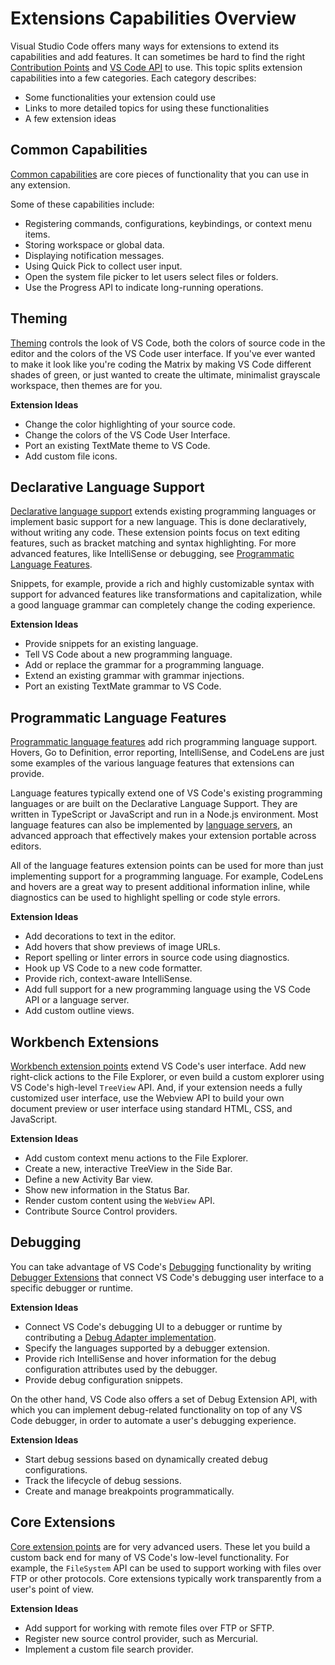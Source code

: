 ---
---

# Extensions Capabilities Overview

Visual Studio Code offers many ways for extensions to extend its capabilities and add features. It can sometimes be hard to find the right [Contribution Points](/api/references/contribution-points) and [VS Code API](/api/references/vscode-api) to use. This topic splits extension capabilities into a few categories. Each category describes:

- Some functionalities your extension could use
- Links to more detailed topics for using these functionalities
- A few extension ideas

## Common Capabilities

[Common capabilities](common-capabilities) are core pieces of functionality that you can use in any extension.

Some of these capabilities include:

- Registering commands, configurations, keybindings, or context menu items.
- Storing workspace or global data.
- Displaying notification messages.
- Using Quick Pick to collect user input.
- Open the system file picker to let users select files or folders.
- Use the Progress API to indicate long-running operations.

## Theming

[Theming](theming) controls the look of VS Code, both the colors of source code in the editor and the colors of the VS Code user interface. If you've ever wanted to make it look like you're coding the Matrix by making VS Code different shades of green, or just wanted to create the ultimate, minimalist grayscale workspace, then themes are for you.

**Extension Ideas**

- Change the color highlighting of your source code.
- Change the colors of the VS Code User Interface.
- Port an existing TextMate theme to VS Code.
- Add custom file icons.

## Declarative Language Support

[Declarative language support](/api/language-extensions/overview#declarative-language-support) extends existing programming languages or implement basic support for a new language. This is done declaratively, without writing any code. These extension points focus on text editing features, such as bracket matching and syntax highlighting. For more advanced features, like IntelliSense or debugging, see [Programmatic Language Features](/api/language-extensions/overview#programmatic-language-features).

Snippets, for example, provide a rich and highly customizable syntax with support for advanced features like transformations and capitalization, while a good language grammar can completely change the coding experience.

**Extension Ideas**

- Provide snippets for an existing language.
- Tell VS Code about a new programming language.
- Add or replace the grammar for a programming language.
- Extend an existing grammar with grammar injections.
- Port an existing TextMate grammar to VS Code.

## Programmatic Language Features

[Programmatic language features](/api/language-extensions/overview#programmatic-language-features) add rich programming language support. Hovers, Go to Definition, error reporting, IntelliSense, and CodeLens are just some examples of the various language features that extensions can provide.

Language features typically extend one of VS Code's existing programming languages or are built on the Declarative Language Support. They are written in TypeScript or JavaScript and run in a Node.js environment. Most language features can also be implemented by [language servers](/docs/extensions/example-language-server), an advanced approach that effectively makes your extension portable across editors.

All of the language features extension points can be used for more than just implementing support for a programming language. For example, CodeLens and hovers are a great way to present additional information inline, while diagnostics can be used to highlight spelling or code style errors.

**Extension Ideas**

- Add decorations to text in the editor.
- Add hovers that show previews of image URLs.
- Report spelling or linter errors in source code using diagnostics.
- Hook up VS Code to a new code formatter.
- Provide rich, context-aware IntelliSense.
- Add full support for a new programming language using the VS Code API or a language server.
- Add custom outline views.

## Workbench Extensions

[Workbench extension points](extending-workbench) extend VS Code's user interface. Add new right-click actions to the File Explorer, or even build a custom explorer using VS Code's high-level `TreeView` API. And, if your extension needs a fully customized user interface, use the Webview API to build your own document preview or user interface using standard HTML, CSS, and JavaScript.

**Extension Ideas**

- Add custom context menu actions to the File Explorer.
- Create a new, interactive TreeView in the Side Bar.
- Define a new Activity Bar view.
- Show new information in the Status Bar.
- Render custom content using the `WebView` API.
- Contribute Source Control providers.

## Debugging

You can take advantage of VS Code's [Debugging](/docs/editor/debugging) functionality by writing [Debugger Extensions](/api/extension-guides/debug-extension) that connect VS Code's debugging user interface to a specific debugger or runtime.

**Extension Ideas**

- Connect VS Code's debugging UI to a debugger or runtime by contributing a [Debug Adapter implementation](https://microsoft.github.io/debug-adapter-protocol/implementors/adapters/).
- Specify the languages supported by a debugger extension.
- Provide rich IntelliSense and hover information for the debug configuration attributes used by the debugger.
- Provide debug configuration snippets.

On the other hand, VS Code also offers a set of Debug Extension API, with which you can implement debug-related functionality on top of any VS Code debugger, in order to automate a user's debugging experience.

**Extension Ideas**

- Start debug sessions based on dynamically created debug configurations.
- Track the lifecycle of debug sessions.
- Create and manage breakpoints programmatically.

## Core Extensions

[Core extension points](extending-core-functionalities) are for very advanced users. These let you build a custom back end for many of VS Code's low-level functionality. For example, the `FileSystem` API can be used to support working with files over FTP or other protocols. Core extensions typically work transparently from a user's point of view.

**Extension Ideas**

- Add support for working with remote files over FTP or SFTP.
- Register new source control provider, such as Mercurial.
- Implement a custom file search provider.
